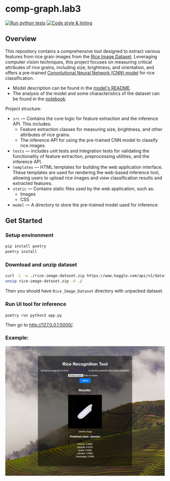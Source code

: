 # comp-graph.lab3


[![Run python tests](https://github.com/Parzival-05/comp-graph.lab3/actions/workflows/tests.yaml/badge.svg)](
https://github.com/Parzival-05/comp-graph.lab3/actions/workflows/tests.yaml)
[![Code style & linting](https://github.com/Parzival-05/comp-graph.lab3/actions/workflows/code_style.yaml/badge.svg)](https://github.com/Parzival-05/comp-graph.lab3/actions/workflows/code_style.yaml)

## Overview
This repository contains a comprehensive tool designed to extract various features from rice grain images from the [Rice Image Dataset](https://www.kaggle.com/api/v1/datasets/download/muratkokludataset/rice-image-dataset). Leveraging computer vision techniques, this project focuses on measuring critical attributes of rice grains, including size, brightness, and orientation, and offers a pre-trained [Convolutional Neural Network (CNN) model](model/rice_classification_model.pt) for rice classification. 

- Model description can be found in the [model's README](model/README.md).
- The analysis of the model and some characteristics of the dataset can be found in the [notebook](experiments.ipynb).

Project structure:
- `src` — Contains the core logic for feature extraction and the inference API. This includes:
  - Feature extraction classes for measuring size, brightness, and other attributes of rice grains.
  - The inference API for using the pre-trained CNN model to classify rice images.
- `tests` —  includes unit tests and integration tests for validating the functionality of feature extraction, preprocessing utilities, and the inference API.
-  `templates` — HTML templates for building the web application interface. These templates are used for rendering the web-based inference tool, allowing users to upload rice images and view classification results and extracted features.
-  `static` — Contains static files used by the web application, such as:
   - Images
   - CSS
-  `model` — A directory to store the pre-trained model used for inference.



## Get Started 

### Setup environment

```bash
pip install poetry
poetry install
```

### Download and unzip dataset

```bash
curl -L -o ./rice-image-dataset.zip https://www.kaggle.com/api/v1/datasets/download/muratkokludataset/rice-image-dataset
unzip rice-image-dataset.zip -d ./
```

Then you should have `Rice_Image_Dataset` directory with unpacked dataset.


### Run UI tool for inference

```
poetry run python3 app.py
```
Then go to http://127.0.0.1:5000/.

### Example:

<img src="./static/demo_example.png">
